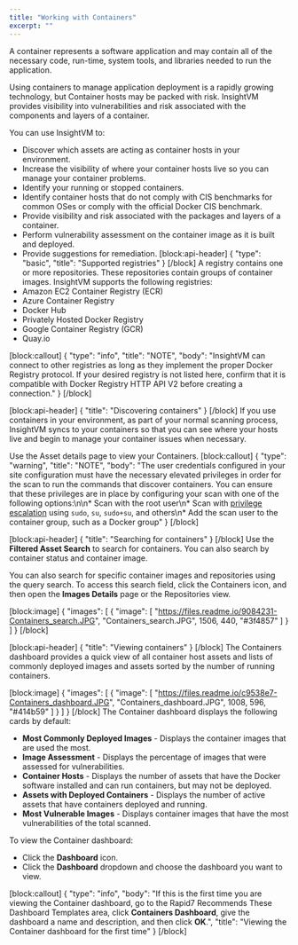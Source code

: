 ```yaml
---
title: "Working with Containers"
excerpt: ""
---
```

A container represents a software application and may contain all of the necessary code, run-time, system tools, and libraries needed to run the application. 

Using containers to manage application deployment is a rapidly growing technology, but Container hosts may be packed with risk. InsightVM provides visibility into vulnerabilities and risk associated with the components and layers of a container. 

You can use InsightVM to:

  * Discover which assets are acting as container hosts in your environment.
  * Increase the visibility of where your container hosts live so you can manage your container problems.
  * Identify your running or stopped containers. 
  * Identify container hosts that do not comply with CIS benchmarks for common OSes or comply with the official Docker CIS benchmark.
  * Provide visibility and risk associated with the packages and layers of a container.
  * Perform vulnerability assessment on the container image as it is built and deployed. 
  * Provide suggestions for remediation.
[block:api-header]
{
  "type": "basic",
  "title": "Supported registries"
}
[/block]
A registry contains one or more repositories. These repositories contain groups of container images. InsightVM supports the following registries:
  * Amazon EC2 Container Registry (ECR)
  * Azure Container Registry
  * Docker Hub
  * Privately Hosted Docker Registry 
  * Google Container Registry (GCR)
  * Quay.io 

[block:callout]
{
  "type": "info",
  "title": "NOTE",
  "body": "InsightVM can connect to other registries as long as they implement the proper Docker Registry protocol. If your desired registry is not listed here, confirm that it is compatible with Docker Registry HTTP API V2 before creating a connection."
}
[/block]

[block:api-header]
{
  "title": "Discovering containers"
}
[/block]
If you use containers in your environment, as part of your normal scanning process, InsightVM syncs to your containers so that you can see where your hosts live and begin to manage your container issues when necessary.  

Use the Asset details page to view your Containers.
[block:callout]
{
  "type": "warning",
  "title": "NOTE",
  "body": "The user credentials configured in your site configuration must have the necessary elevated privileges in order for the scan to run the commands that discover containers.  You can ensure that these privileges are in place by configuring your scan with one of the following options:\n\n* Scan with the root user\n* Scan with [privilege escalation](doc:elevating-permissions) using `sudo`, `su`, `sudo+su`, and others\n* Add the scan user to the container group, such as a Docker group"
}
[/block]

[block:api-header]
{
  "title": "Searching for containers"
}
[/block]
Use the **Filtered Asset Search** to search for containers. You can also search by container status and container image. 

You can also search for specific container images and repositories using the query search. To access this  search field, click the Containers icon, and then open the **Images Details** page or the  Repositories view. 

[block:image]
{
  "images": [
    {
      "image": [
        "https://files.readme.io/9084231-Containers_search.JPG",
        "Containers_search.JPG",
        1506,
        440,
        "#3f4857"
      ]
    }
  ]
}
[/block]

[block:api-header]
{
  "title": "Viewing containers"
}
[/block]
The Containers dashboard provides a quick view of all container host assets and lists of commonly deployed images and assets sorted by the number of running containers. 

[block:image]
{
  "images": [
    {
      "image": [
        "https://files.readme.io/c9538e7-Containers_dashboard.JPG",
        "Containers_dashboard.JPG",
        1008,
        596,
        "#414b59"
      ]
    }
  ]
}
[/block]
The Container dashboard displays the following cards by default:

  * **Most Commonly Deployed Images** - Displays the container images that are used the most.
  * **Image Assessment** - Displays the percentage of images that were assessed for vulnerabilities.
  * **Container Hosts** - Displays the number of assets that have the Docker software installed and can run containers, but may not be deployed.
  * **Assets with Deployed Containers** - Displays the number of active assets that have containers deployed and running.
  * **Most Vulnerable Images** - Displays container images that have the most vulnerabilities of the total scanned.

To view the Container dashboard:

  * Click the **Dashboard** icon. 
  * Click the **Dashboard** dropdown and choose the dashboard you want to view.

[block:callout]
{
  "type": "info",
  "body": "If this is the first time you are viewing the Container dashboard, go to the Rapid7 Recommends These Dashboard Templates area, click **Containers Dashboard**, give the dashboard a name and description, and then click **OK**.",
  "title": "Viewing the Container dashboard for the first time"
}
[/block]